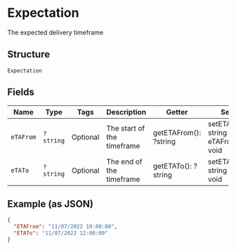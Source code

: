 
# Expectation

The expected delivery timeframe

## Structure

`Expectation`

## Fields

| Name | Type | Tags | Description | Getter | Setter |
|  --- | --- | --- | --- | --- | --- |
| `eTAFrom` | `?string` | Optional | The start of the timeframe | getETAFrom(): ?string | setETAFrom(?string eTAFrom): void |
| `eTATo` | `?string` | Optional | The end of the timeframe | getETATo(): ?string | setETATo(?string eTATo): void |

## Example (as JSON)

```json
{
  "ETAFrom": "11/07/2022 10:00:00",
  "ETATo": "11/07/2022 12:00:00"
}
```

